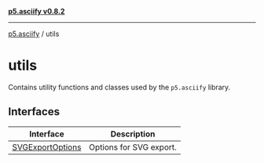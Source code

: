 [**p5.asciify v0.8.2**](../../README.md)

***

[p5.asciify](../../README.md) / utils

# utils

Contains utility functions and classes used by the `p5.asciify` library.

## Interfaces

| Interface | Description |
| ------ | ------ |
| [SVGExportOptions](interfaces/SVGExportOptions.md) | Options for SVG export. |
